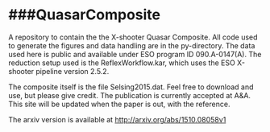 ###QuasarComposite
===============
A repository to contain the the X-shooter Quasar Composite.
All code used to generate the figures and data handling are in the py-directory. The data used here is public and available under ESO program ID 090.A-0147(A). The reduction setup used is the ReflexWorkflow.kar, which uses the ESO X-shooter pipeline version 2.5.2. 

The composite itself is the file Selsing2015.dat. Feel free to download and use, but please give credit. The publication is currently accepted at A&A. This site will be updated when the paper is out, with the reference. 

The arxiv version is available at http://arxiv.org/abs/1510.08058v1
